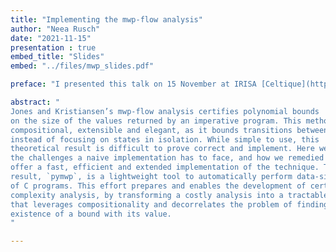 ```yaml
---
title: "Implementing the mwp-flow analysis"
author: "Neea Rusch"
date: "2021-11-15"
presentation : true
embed_title: "Slides"
embed: "../files/mwp_slides.pdf"

preface: "I presented this talk on 15 November at IRISA [Celtique](https://team.inria.fr/celtique/) research lab seminar and on 18 November at [LIPN](https://lipn.univ-paris13.fr/) seminar at University of Paris 13."

abstract: "
Jones and Kristiansen’s mwp-flow analysis certifies polynomial bounds
on the size of the values returned by an imperative program. This method is
compositional, extensible and elegant, as it bounds transitions between states
instead of focusing on states in isolation. While simple to use, this
theoretical result is difficult to prove correct and implement. Here we detail
the challenges a naive implementation has to face, and how we remedied them to
offer a fast, efficient and extended implementation of the technique. The
result, `pymwp`, is a lightweight tool to automatically perform data-size analysis
of C programs. This effort prepares and enables the development of certified
complexity analysis, by transforming a costly analysis into a tractable program,
that leverages compositionality and decorrelates the problem of finding the
existence of a bound with its value.
"

---
```



